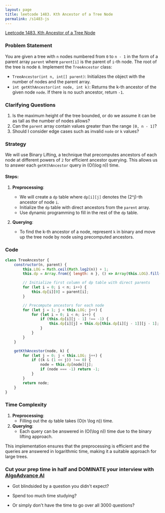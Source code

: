 ```yaml
---
layout: page
title: leetcode 1483. Kth Ancestor of a Tree Node
permalink: /s1483-js
---
```

[Leetcode 1483. Kth Ancestor of a Tree Node](https://algoadvance.github.io/algoadvance/l1483)
### Problem Statement

You are given a tree with `n` nodes numbered from `0` to `n - 1` in the form of a parent array `parent` where `parent[i]` is the parent of `i`-th node. The root of the tree is node `0`. Implement the `TreeAncestor` class:

- `TreeAncestor(int n, int[] parent)`: Initializes the object with the number of nodes and the parent array.
- `int getKthAncestor(int node, int k)`: Returns the k-th ancestor of the given node `node`. If there is no such ancestor, return `-1`.

### Clarifying Questions

1. Is the maximum height of the tree bounded, or do we assume it can be as tall as the number of nodes allows?
2. Can the `parent` array contain values greater than the range `[0, n - 1]`?
3. Should I consider edge cases such as invalid `node` or `k` values?

### Strategy

We will use Binary Lifting, a technique that precomputes ancestors of each node at different powers of `2` for efficient ancestor querying. This allows us to answer each `getKthAncestor` query in \(O(\log n)\) time.

#### Steps:

1. **Preprocessing**:
   - We will create a `dp` table where `dp[i][j]` denotes the \(2^j\)-th ancestor of node `i`.
   - Initialize the `dp` table with direct ancestors from the `parent` array.
   - Use dynamic programming to fill in the rest of the `dp` table.

2. **Querying**:
   - To find the k-th ancestor of a node, represent `k` in binary and move up the tree node by node using precomputed ancestors.

### Code

```javascript
class TreeAncestor {
    constructor(n, parent) {
        this.LOG = Math.ceil(Math.log2(n)) + 1;
        this.dp = Array.from({ length: n }, () => Array(this.LOG).fill(-1));

        // Initialize first column of dp table with direct parents
        for (let i = 0; i < n; i++) {
            this.dp[i][0] = parent[i];
        }

        // Precompute ancestors for each node
        for (let j = 1; j < this.LOG; j++) {
            for (let i = 0; i < n; i++) {
                if (this.dp[i][j - 1] !== -1) {
                    this.dp[i][j] = this.dp[this.dp[i][j - 1]][j - 1];
                }
            }
        }
    }

    getKthAncestor(node, k) {
        for (let j = 0; j < this.LOG; j++) {
            if ((k & (1 << j)) !== 0) {
                node = this.dp[node][j];
                if (node === -1) return -1;
            }
        }
        return node;
    }
}
```

### Time Complexity

1. **Preprocessing**:
   - Filling out the `dp` table takes \(O(n \log n)\) time.
2. **Querying**:
   - Each query can be answered in \(O(\log n)\) time due to the binary lifting approach.

This implementation ensures that the preprocessing is efficient and the queries are answered in logarithmic time, making it a suitable approach for large trees.


### Cut your prep time in half and DOMINATE your interview with [AlgoAdvance AI](https://algoAdvance.com)

- Got blindsided by a question you didn't expect?

- Spend too much time studying?

- Or simply don't have the time to go over all 3000 questions?

